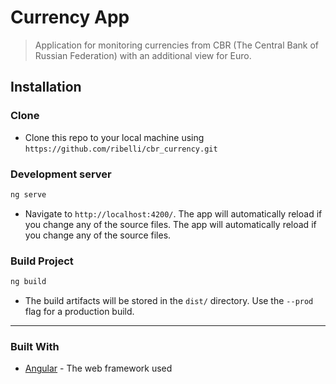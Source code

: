 # Currency App

> Application for monitoring currencies from CBR (The Central Bank of Russian Federation) with an additional view for Euro.

## Installation
### Clone

- Clone this repo to your local machine using `https://github.com/ribelli/cbr_currency.git`

### Development server

```bash
ng serve
```

- Navigate to `http://localhost:4200/`. The app will automatically reload if you change any of the source files.
The app will automatically reload if you change any of the source files.

### Build Project

```bash
ng build
```
- The build artifacts will be stored in the `dist/` directory. Use the `--prod` flag for a production build.

---

### Built With

* [Angular](https://github.com/angular/angular) - The web framework used
